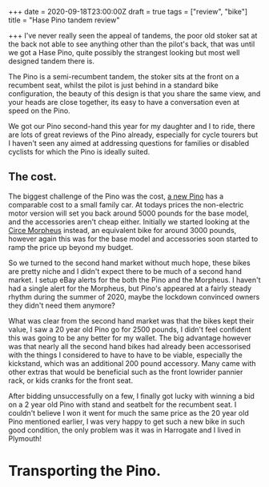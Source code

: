 +++
date = 2020-09-18T23:00:00Z
draft = true
tags = ["review", "bike"]
title = "Hase Pino tandem review"

+++
I've never really seen the appeal of tandems, the poor old stoker sat at the back not able to see anything other than the pilot's back, that was until we got a Hase Pino, quite possibly the strangest looking but most well designed tandem there is.

The Pino is a semi-recumbent tandem, the stoker sits at the front on a recumbent seat, whilst the pilot is just behind in a standard bike configuration, the beauty of this design is that you share the same view, and your heads are close together, its easy to have a conversation even at speed on the Pino.

We got our Pino second-hand this year for my daughter and I to ride, there are lots of great reviews of the Pino already, especially for cycle tourers but I haven't seen any aimed at addressing questions for families or disabled cyclists for which the Pino is ideally suited.

## The cost.

The biggest challenge of the Pino was the cost, [a new Pino]() has a comparable cost to a small family car. At todays prices the non-electric motor version will set you back around 5000 pounds for the base model, and the accessories aren't cheap either. Initially we started looking at the [Circe Morpheus](https://www.circecycles.com/products/morpheus/) instead, an equivalent bike for around 3000 pounds, however again this was for the base model and accessories soon started to ramp the price up beyond my budget.

So we turned to the second hand market without much hope, these bikes are pretty niche and I didn't expect there to be much of a second hand market. I setup eBay alerts for the both the Pino and the Morpheus. I haven't had a single alert for the Morpheus, but Pino's appeared at a fairly steady rhythm during the summer of 2020, maybe the lockdown convinced owners they didn't need them anymore?

What was clear from the second hand market was that the bikes kept their value, I saw a 20 year old Pino go for 2500 pounds, I didn't feel confident this was going to be any better for my wallet. The big advantage however was that nearly all the second hand bikes had already been accessorised with the things I considered to have to have to be viable, especially the kickstand, which was an additional 200 pound accessory. Many came with other extras that would be beneficial such as the front lowrider pannier rack, or kids cranks for the front seat.

After bidding unsuccessfully on a few, I finally got lucky with winning a bid on a 2 year old Pino with stand and seatbelt for the recumbent seat. I couldn't believe I won it went for much the same price as the 20 year old Pino mentioned earlier, I was very happy to get such a new bike in such good condition, the only problem was it was in Harrogate and I lived in Plymouth!

# Transporting the Pino.